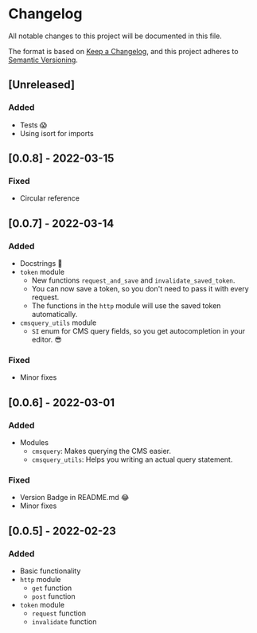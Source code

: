 # Changelog

All notable changes to this project will be documented in this file.

The format is based on [Keep a Changelog](https://keepachangelog.com/en/1.0.0/),
and this project adheres to [Semantic Versioning](https://semver.org/spec/v2.0.0.html).

## [Unreleased]

### Added

- Tests 😱
- Using isort for imports

## [0.0.8] - 2022-03-15

### Fixed

- Circular reference

## [0.0.7] - 2022-03-14

### Added

- Docstrings 📖
- `token` module
  - New functions `request_and_save` and `invalidate_saved_token`.
  - You can now save a token, so you don't need to pass it with every request.
  - The functions in the `http` module will use the saved token automatically.
- `cmsquery_utils` module
  - `SI` enum for CMS query fields, so you get autocompletion in your editor. 😎

### Fixed

- Minor fixes

## [0.0.6] - 2022-03-01

### Added

- Modules
  - `cmsquery`: Makes querying the CMS easier.
  - `cmsquery_utils`: Helps you writing an actual query statement.

### Fixed

- Version Badge in README.md 😂
- Minor fixes

## [0.0.5] - 2022-02-23

### Added

- Basic functionality
- `http` module
  - `get` function
  - `post` function
- `token` module
  - `request` function
  - `invalidate` function
